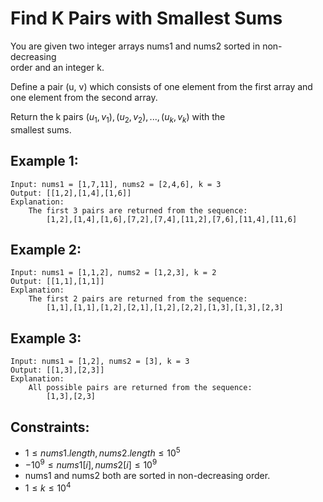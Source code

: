 # Find K Pairs with Smallest Sums

You are given two integer arrays nums1 and nums2 sorted in non-decreasing  
order and an integer k.

Define a pair (u, v) which consists of one element from the first array and  
one element from the second array.

Return the k pairs $(u_1, v_1), (u_2, v_2), ..., (u_k, v_k)$ with the  
smallest sums.

 

## Example 1:

    Input: nums1 = [1,7,11], nums2 = [2,4,6], k = 3
    Output: [[1,2],[1,4],[1,6]]
    Explanation: 
        The first 3 pairs are returned from the sequence: 
            [1,2],[1,4],[1,6],[7,2],[7,4],[11,2],[7,6],[11,4],[11,6]

## Example 2:

    Input: nums1 = [1,1,2], nums2 = [1,2,3], k = 2
    Output: [[1,1],[1,1]]
    Explanation: 
        The first 2 pairs are returned from the sequence: 
            [1,1],[1,1],[1,2],[2,1],[1,2],[2,2],[1,3],[1,3],[2,3]

## Example 3:

    Input: nums1 = [1,2], nums2 = [3], k = 3
    Output: [[1,3],[2,3]]
    Explanation: 
        All possible pairs are returned from the sequence: 
            [1,3],[2,3]

 

## Constraints:

* $1 \le nums1.length, nums2.length \le 10^5$
* $-10^9 \le nums1[i], nums2[i] \le 10^9$
* nums1 and nums2 both are sorted in non-decreasing order.
* $1 \le k \le 10^4$

